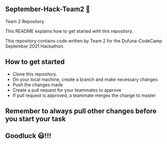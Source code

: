 ## September-Hack-Team2 🚩

Team 2 Repository

This README explains how to get started with this repository.

This repository contains code written by Team 2 for the Dufuna-CodeCamp September 2021 Hackathon.

## How to get started
- Clone this repository.
- On your local machine, create a branch and make necessary changes
- Push the changes made
- Create a pull request for your teammates to approve
- If pull request is approved, a teammate merges the change to master

## Remember to always pull other changes before you start your task

## Goodluck 😃!!!
